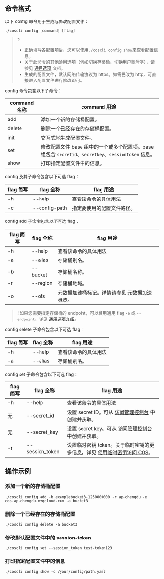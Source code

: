 
## 命令格式

以下 config 命令用于生成与修改配置文件：

```
./coscli config [command] [flag]
```

>? 
>- 正确填写各配置项后，您可以使用`./coscli config show`来查看配置信息。
>- 关于此命令的其他通用选项（例如切换存储桶、切换用户账号等），请参见 [通用选项](https://intl.cloud.tencent.com/document/product/436/46273) 文档。
>- 生成的配置文件，默认网络传输协议为 https。如需更改为 http，可直接进入配置文件进行修改即可。

<span id="config"></span>

config 命令包含以下子命令：

| command 名称 | command 用途                               |
| ------------ | ------------------------------------------ |
| add          | 添加一个新的存储桶配置。                   |
| delete       | 删除一个已经存在的存储桶配置。             |
| init         | 交互式地生成配置文件。                     |
| set          | 修改配置文件 base 组中的一个或多个配置项。base 组包含 `secretid`、`secretkey`、`sessiontoken` 信息。 |
| show         | 打印指定配置文件中的信息。                 | 

config 及其子命令包含以下可选 flag：

| flag 简写 | flag 全称     | flag 用途                  |
| --------- | ------------- | -------------------------- |
| -h |  --help |   查看该命令的具体用法  |
| -c        | --config-path | 指定要使用的配置文件路径。 |

config add 子命令包含以下可选 flag：

| flag 简写 | flag 全称 | flag 用途    |
| --------- | --------- | ------------ |
| -h |  --help |   查看该命令的具体用法  |
| -a        | --alias   | 存储桶别名。 |
| -b        | --bucket  | 存储桶名称。 |
| -r        | --region  | 存储桶地域。 |
| -o |  --ofs |   元数据加速桶标记。详情请参见 [元数据加速概览](https://intl.cloud.tencent.com/document/product/436/43305)。  |

>! 如果您需要指定存储桶的 endpoint，可以使用通用 flag `-e`  或 `--endpoint`，详见 [通用选项介绍](https://intl.cloud.tencent.com/document/product/436/46273)。

config delete 子命令包含以下可选 flag：

| flag 简写 | flag 全称 | flag 用途    |
| --------- | --------- | ------------ |
| -h |  --help |   查看该命令的具体用法  |
| -a        | --alias   | 存储桶别名。 |

config set 子命令包含以下可选 flag：

| flag 简写 | flag 全称    | flag 用途         |
| --------- | ------------ | ----------------- |
| -h |  --help |   查看该命令的具体用法  |
| 无      | --secret_id  | 设置 secret ID。可从 [访问管理控制台](https://console.cloud.tencent.com/cam/capi) 中创建并获取。  |
| 无       | --secret_key | 设置 secret key。可从 [访问管理控制台](https://console.cloud.tencent.com/cam/capi) 中创建并获取。 |
| -t        | --session_token      | 设置临时密钥 token。关于临时密钥的更多信息，详见 [使用临时密钥访问 COS](https://intl.cloud.tencent.com/document/product/436/45242)。   |

## 操作示例

### 添加一个新的存储桶配置

```
./coscli config add -b examplebucket3-1250000000 -r ap-chengdu -e cos.ap-chengdu.myqcloud.com -a bucket3
```

### 删除一个已经存在的存储桶配置

```
./coscli config delete -a bucket3
```

### 修改默认配置文件中的 session-token

```
./coscli config set --session_token test-token123
```

### 打印指定配置文件中的信息

```
./coscli config show -c /your/config/path.yaml
```
